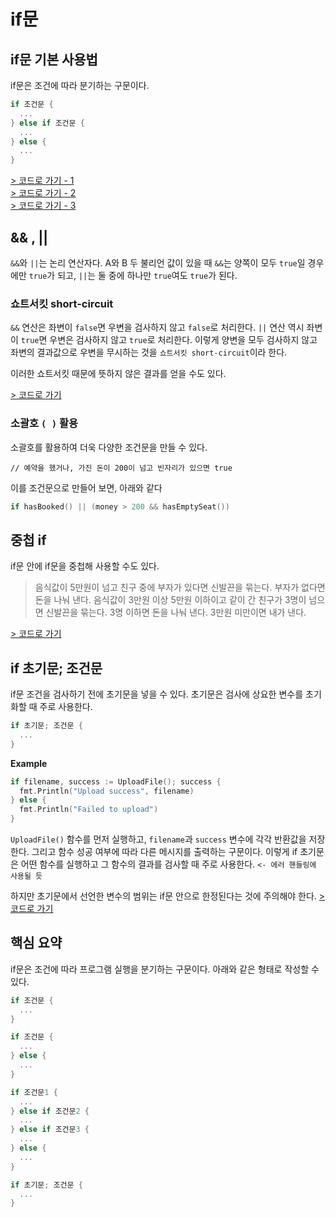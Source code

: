 # if문

## if문 기본 사용법
if문은 조건에 따라 분기하는 구문이다. 
```go
if 조건문 {
  ... 
} else if 조건문 {
  ...
} else {
  ...
}
```
[> 코드로 가기 - 1](../ch9/ex9.1/ex9.1.go)  
[> 코드로 가기 - 2](../ch9/ex9.2/ex9.2.go)  
[> 코드로 가기 - 3](../ch9/ex9.3/ex9.3.go)

## && , ||
`&&`와 `||`는 논리 연산자다. A와 B 두 불리언 값이 있을 때 `&&`는 양쪽이 모두 `true`일 경우에만 `true`가 되고,
`||`는 둘 중에 하나만 `true`여도 `true`가 된다.

### 쇼트서킷 short-circuit
`&&` 연산은 좌변이 `false`면 우변을 검사하지 않고 `false`로 처리한다. `||` 연산 역시 좌변이 `true`면 우변은 검사하지 않고
`true`로 처리한다. 이렇게 양변을 모두 검사하지 않고 좌변의 결과값으로 우변을 무시하는 것을 `쇼트서킷 short-circuit`이라 한다.

이러한 쇼트서킷 때문에 뜻하지 않은 결과를 얻을 수도 있다.

[> 코드로 가기](../ch9/ex9.4/ex9.4.go)

### 소괄호 `( )` 활용
소괄호를 활용하여 더욱 다양한 조건문을 만들 수 있다.
```text
// 예약을 했거나, 가진 돈이 200이 넘고 빈자리가 있으면 true
```
이를 조건문으로 만들어 보면, 아래와 같다
```go
if hasBooked() || (money > 200 && hasEmptySeat())
```

## 중첩 if
if문 안에 if문을 중첩해 사용할 수도 있다.
> 음식값이 5만원이 넘고 친구 중에 부자가 있다면 신발끈을 묶는다. 부자가 없다면 돈을 나눠 낸다. 
> 음식값이 3만원 이상 5만원 이하이고 같이 간 친구가 3명이 넘으면 신발끈을 묶는다. 3명 이하면 돈을 나눠 낸다.
> 3만원 미만이면 내가 낸다.

[> 코드로 가기](../ch9/ex9.5/ex9.5.go)

## if 초기문; 조건문
if문 조건을 검사하기 전에 초기문을 넣을 수 있다. 초기문은 검사에 상요한 변수를 초기화할 때 주로 사용한다.
```go
if 초기문; 조건문 {
  ...
}
```
**Example**
```go
if filename, success := UploadFile(); success {
  fmt.Println("Upload success", filename)
} else {
  fmt.Println("Failed to upload")
}
```
`UploadFile()` 함수를 먼저 실행하고, `filename`과 `success` 변수에 각각 반환값을 저장한다. 
그리고 함수 성공 여부에 따라 다른 메시지를 출력하는 구문이다. 이렇게 if 초기문은 어떤 함수를 실행하고 그 함수의
결과를 검사할 때 주로 사용한다. `<- 에러 핸들링에 사용될 듯`

하지만 초기문에서 선언한 변수의 범위는 if문 안으로 한정된다는 것에 주의해야 한다.
[> 코드로 가기](../ch9/ex9.6/ex9.6.go)

## 핵심 요약
if문은 조건에 따라 프로그램 실행을 분기하는 구문이다. 아래와 같은 형태로 작성할 수 있다.
```go
if 조건문 {
  ...
}
```
```go
if 조건문 {
  ...
} else {
  ...
}
```
```go
if 조건문1 {
  ...
} else if 조건문2 {
  ...
} else if 조건문3 {
  ...
} else {
  ...
}
```
```go
if 초기문; 조건문 {
  ...
}
```
